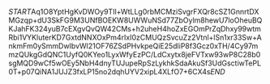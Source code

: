 $START$Aq1O8YptHgKvDWOy9TIl+WtLLg0rbMCMziSvgrFXQr8cSZ1GnnrtDXMGzqp+dU3SkFG9M3UNfBOEKW8UWWuNSd77ZbOylm8hewU7loOheuBQKJahFK324yuB7cEXgvQvQW42CMs+h2uheH4hoZxEGOmPrZqDhxy99wtmRbi1VYKluterKD7GxtdNNXOxPm4rIxI0zCMUQzSvcuZz2Vtnl+lSn1xr33Sw+AnkmFm0ySmmDwIbvWl21OF76ZSdPHvkpeQiE25dliP8f3Gcz0xTH/4Cy97mmzQUkgGdQNC1UyfQ0KYeo1LyxWfyEzPC/LdCxytx8jeFVTxw93wP8C28b0sgMQD9wCf5wOEy5NbH4dnyTUJupeRpSzLykhkSdaAkuSf3UdGsctiwTePL0T+p07QiNA1JUJZ3fxLP15no2dqhUYV2xipL4XLfO7+6CX4s$END$